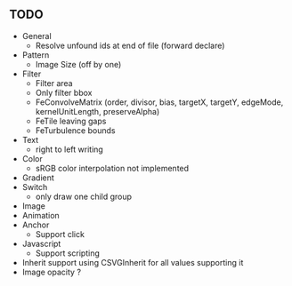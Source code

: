 ## TODO
 + General
   + Resolve unfound ids at end of file (forward declare)
 + Pattern
   + Image Size (off by one)
 + Filter
   + Filter area
   + Only filter bbox
   + FeConvolveMatrix (order, divisor, bias, targetX, targetY, edgeMode,
                       kernelUnitLength, preserveAlpha)
   + FeTile leaving gaps
   + FeTurbulence bounds
 + Text
   + right to left writing
 + Color
   + sRGB color interpolation not implemented
 + Gradient
 + Switch
   + only draw one child group
 + Image
 + Animation
 + Anchor
   + Support click
 + Javascript
   + Support scripting
 + Inherit support using CSVGInherit for all values supporting it
 + Image opacity ?
